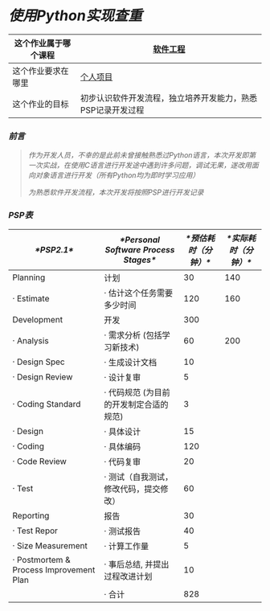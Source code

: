 # *使用Python实现查重*

| 这个作业属于哪个课程 | [软件工程](https://edu.cnblogs.com/campus/gdgy/SoftwareEngineering2024) |
| -------------------- | ------------------------------------------------------------ |
| 这个作业要求在哪里   | [个人项目](https://edu.cnblogs.com/campus/gdgy/SoftwareEngineering2024/homework/13136) |
| 这个作业的目标       | 初步认识软件开发流程，独立培养开发能力，熟悉PSP记录开发过程  |

### *前言*


> *作为开发人员，不幸的是此前未曾接触熟悉过Python语言，本次开发即第一次实战，在使用C语言进行开发途中遇到许多问题，调试无果，遂改用面向对象语言进行开发（所有Python均为即时学习应用）*
>
> *为熟悉软件开发流程，本次开发将按照PSP进行开发记录*



### *PSP表*

| ***\*PSP2.1\****                        | ***\*Personal Software Process Stages\**** | ***\*预估耗时（分钟）\**** | ***\*实际耗时（分钟）\**** |
| --------------------------------------- | ------------------------------------------ | -------------------------- | -------------------------- |
| Planning                                | 计划                                       | 30                         | 140                        |
| · Estimate                              | · 估计这个任务需要多少时间                 | 120                        | 160                        |
| Development                             | 开发                                       | 300                        |                            |
| · Analysis                              | · 需求分析 (包括学习新技术)                | 60                         | 200                        |
| · Design Spec                           | · 生成设计文档                             | 10                         |                            |
| · Design Review                         | · 设计复审                                 | 5                          |                            |
| · Coding Standard                       | · 代码规范 (为目前的开发制定合适的规范)    | 3                          |                            |
| · Design                                | · 具体设计                                 | 15                         |                            |
| · Coding                                | · 具体编码                                 | 120                        |                            |
| · Code Review                           | · 代码复审                                 | 20                         |                            |
| · Test                                  | · 测试（自我测试，修改代码，提交修改）     | 60                         |                            |
| Reporting                               | 报告                                       | 30                         |                            |
| · Test Repor                            | · 测试报告                                 | 40                         |                            |
| · Size Measurement                      | · 计算工作量                               | 5                          |                            |
| · Postmortem & Process Improvement Plan | · 事后总结, 并提出过程改进计划             | 10                         |                            |
|                                         | · 合计                                     | 828                        |                            |

